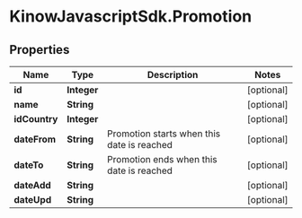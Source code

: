 # KinowJavascriptSdk.Promotion

## Properties
Name | Type | Description | Notes
------------ | ------------- | ------------- | -------------
**id** | **Integer** |  | [optional] 
**name** | **String** |  | [optional] 
**idCountry** | **Integer** |  | [optional] 
**dateFrom** | **String** | Promotion starts when this date is reached | [optional] 
**dateTo** | **String** | Promotion ends when this date is reached | [optional] 
**dateAdd** | **String** |  | [optional] 
**dateUpd** | **String** |  | [optional] 


